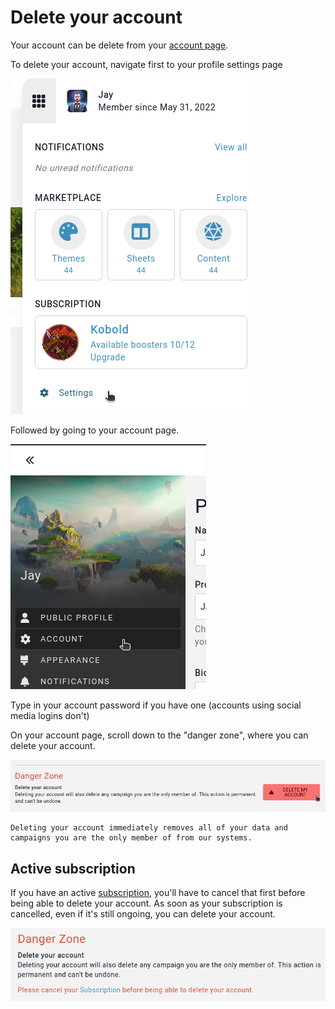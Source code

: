 # Delete your account

Your account can be delete from your [account page](https://kanka.io/en-US/settings/account).

To delete your account, navigate first to your profile settings page

![Settings link](img/delete-settings.png)

Followed by going to your account page.

![Account link](img/delete-account-nav.png)

Type in your account password if you have one (accounts using social media logins don't)

On your account page, scroll down to the "danger zone", where you can delete your account.

![Danger zone](img/delete-danger.png)

```{admonition} Data retention
Deleting your account immediately removes all of your data and campaigns you are the only member of from our systems.
```

## Active subscription

If you have an active [subscription](https://kanka.io/en-US/pricing), you'll have to cancel that first before being able to delete your account. As soon as your subscription is cancelled, even if it's still ongoing, you can delete your account.

![Subscription limitation](img/delete-sub.png)